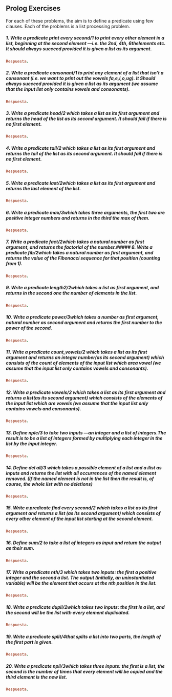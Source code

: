 ## Prolog Exercises
For each of these problems, the aim is to define a predicate using few clauses. Each of the problems is a list processing problem.
##### 1. Write a predicate print every second/1 to print every other element in a list, beginning at the second element —i.e. the 2nd, 4th, 6thelements etc. It should always succeed provided it is given a list as its argument.
```prolog
Respuesta.
```
##### 2. Write a predicate consonant/1 to print any element of a list that isn't a consonant (i.e. we want to print out the vowels fa,e,i,o,ug). It Should always succeed provided it is given a list as its argument (we assume that the input list only contains vowels and consonants).
```prolog
Respuesta.
```
##### 3. Write a predicate head/2 which takes a list as its first argument and returns the head of the list as its second argument. It should fail if there is no first element.
```prolog
Respuesta.
```
##### 4. Write a predicate tail/2 which takes a list as its first argument and returns the tail of the list as its second argument. It should fail if there is no first element.
```prolog
Respuesta.
```
##### 5. Write a predicate last/2which takes a list as its first argument and returns the last element of the list.
```prolog
Respuesta.
```
##### 6. Write a predicate max/3which takes three arguments, the first two are positive integer numbers and returns in the third the max of them.
```prolog
Respuesta.
```
##### 7. Write a predicate fact/2which takes a natural number as first argument, and returns the factorial of the number.##### 8. Write a predicate fib/2which takes a natural number as first argument, and returns the value of the Fibonacci sequence for that position (counting from 1).
```prolog
Respuesta.
```
##### 9. Write a predicate length2/2which takes a list as first argument, and returns in the second one the number of elements in the list.
```prolog
Respuesta.
```
##### 10. Write a predicate power/3which takes a number as first argument, natural number as second argument and returns the first number to the power of the second.
```prolog
Respuesta.
```
##### 11. Write a predicate count_vowels/2 which takes a list as its first argument and returns an integer number(as its second argument) which consists of the count of elements of the input list which area vowel (we assume that the input list only contains vowels and consonants).
```prolog
Respuesta.
```
##### 12. Write a predicate vowels/2 which takes a list as its first argument and returns a list(as its second argument) which consists of the elements of the input list which are vowels (we assume that the input list only contains vowels and consonants).
```prolog
Respuesta.
```
##### 13. Define nple/3 to take two inputs —an integer and a list of integers.The result is to be a list of integers formed by multiplying each integer in the list by the input integer.
```prolog
Respuesta.
```
##### 14. Define del all/3 which takes a possible element of a list and a ilist as inputs and returns the list with all occurrences of the named element removed. (If the named element is not in the list then the result is, of course, the whole list with no deletions)
```prolog
Respuesta.
```
##### 15. Write a predicate find every second/2 which takes a list as its first argument and returns a list (as its second argument) which consists of every other element of the input list starting at the second element.
```prolog
Respuesta.
```
##### 16. Define sum/2 to take a list of integers as input and return the output as their sum.
```prolog
Respuesta.
```
##### 17. Write a predicate nth/3 which takes two inputs: the first a positive integer and the second a list. The output (initially, an uninstantiated variable) will be the element that occurs at the nth position in the list.
```prolog
Respuesta.
```
##### 18. Write a predicate dupli/2which takes two inputs: the first is a list, and the second will be the list with every element duplicated.
```prolog
Respuesta.
```
##### 19. Write a predicate split/4that splits a list into two parts, the length of the first part is given.
```prolog
Respuesta.
```
##### 20. Write a predicate npli/3which takes three inputs: the first is a list, the second is the number of times that every element will be copied and the third element is the new list.
```prolog
Respuesta.
```